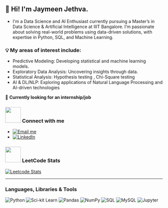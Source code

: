 ## 👋 Hi! I'm Jaymeen Jethva.
- I'm a Data Science and AI Enthusiast currently pursuing a Master’s in Data Science & Artificial Intelligence at IIIT Bangalore. I’m passionate about solving real-world problems using data-driven solutions, with expertise in Python, SQL, and Machine Learning.

### 💡 My areas of interest include:

- Predictive Modeling: Developing statistical and machine learning models.
- Exploratory Data Analysis: Uncovering insights through data.
- Statistical Analysis: Hypothesis testing , Chi-Square testing 
- AI & DL/NLP: Exploring applications of Natural Language Processing and AI-driven technologies

💼 **Currently looking for an internship/job**  

<h3 align="left"><img src="https://media.giphy.com/media/MIGbtLZoVjbl0bYbAd/giphy.gif" width="50px"> Connect with me </h3>

- [![Email me](https://img.shields.io/badge/Gmail-D14836?style=for-the-badge&logo=gmail&logoColor=white)](mailto:jayminjethva7317@gmail.com)
- [![LinkedIn](https://img.shields.io/badge/LinkedIn-0077B5?style=for-the-badge&logo=linkedin&logoColor=white)](https://www.linkedin.com/in/jaymeen-jethva/)

<h3 align="left"><img src="https://media.giphy.com/media/MIGbtLZoVjbl0bYbAd/giphy.gif" width="50px"> LeetCode Stats </h3>

[![Leetcode Stats](https://leetcard.jacoblin.cool/Jaymeen_J)](https://leetcode.com/Jaymeen_J)

---

### **Languages, Libraries & Tools**
![Python](https://img.shields.io/badge/-Python-3776AB?logo=python&logoColor=white&style=flat)
![Sci-kit Learn](https://img.shields.io/badge/scikit--learn-F7931E?style=flat-square&logo=scikit-learn&logoColor=white)
![Pandas](https://img.shields.io/badge/-Pandas-333333?style=flat&logo=pandas)
![NumPy](https://img.shields.io/badge/Numpy-777BB4?style=for-the-badge&logo=numpy&logoColor=white)
![SQL](https://img.shields.io/badge/-SQL-4479A1?logo=mysql&logoColor=white&style=flat)
![MySQL](https://img.shields.io/badge/-MySQL-005C84?logo=mysql&logoColor=white&style=flat)
![Jupyter](https://img.shields.io/badge/-Jupyter-F37626?logo=jupyter&logoColor=white&style=flat)
